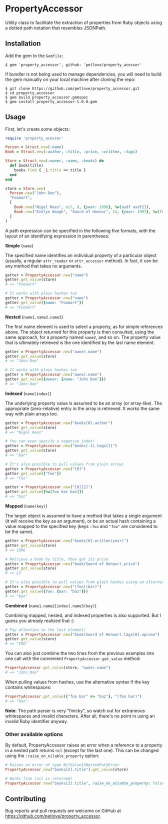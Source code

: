 # PropertyAccessor

Utility class to facilitate the extraction of properties from Ruby objects using a dotted path notation that resembles JSONPath.

## Installation

Add the gem to the `Gemfile`:

    $ gem 'property_accessor', github: 'petlove/property_acessor'

If bundler is not being used to manage dependencies, you will need to build the gem manually on your local machine after cloning the repo:

    $ git clone https://github.com/petlove/property_accessor.git
    $ cd property_accessor
    $ gem build property_accessor.gemspec
    $ gem install property_accessor-1.0.0.gem

## Usage

First, let's create some objects:

```ruby
require 'property_acessor'

Person = Struct.new(:name)
Book = Struct.new(:author, :title, :price, :written, :tags)

Store = Struct.new(:owner, :name, :books) do
  def book(title)
    books.find { _1.title == title }
  end
end

store = Store.new(
  Person.new("John Doe"),
  "Foomart",
  [
    Book.new("Nigel Rees", nil, 9, {year: 1996}, %w[asdf asdf2]),
    Book.new("Evelyn Waugh", "Sword of Honour", 13, {year: 1997}, %w[foo bar])
  ]
)
```
A path expression can be specified in the following five formats, with the layout of an identifying expression in parentheses:

**Simple** (`name`)

The specified name identifies an individual property of a particular object (usually, a regular `attr_reader` or `attr_accessor` method). In fact, it can be any method that takes no arguments.

```ruby
getter = PropertyAccessor.new("name")
getter.get_value(store)
# => "Foomart"

# It works with plain hashes too
getter = PropertyAccessor.new("name")
getter.get_value({name: "Foomart"})
# => "Foomart"
```

**Nested** (`name1.name2.name3`)

The first name element is used to select a property, as for simple references above. The object returned for this property is then consulted, using the same approach, for a property named `name2`, and so on. The property value that is ultimately retrieved is the one identified by the last name element.

```ruby
getter = PropertyAccessor.new("owner.name")
getter.get_value(store)
# => "John Doe"

# It works with plain hashes too
getter = PropertyAccessor.new("owner.name")
getter.get_value({owner: {name: "John Doe"}})
# => "John Doe"
```

**Indexed** (`name[index]`)

The underlying property value is assumed to be an array (or array-like). The appropriate (zero-relative) entry in the array is retrieved. It works the same way with plain arrays too.

```ruby
getter = PropertyAccessor.new("books[0].author")
getter.get_value(store)
# => "Nigel Rees"

# You can even specify a negative index!
getter = PropertyAccessor.new("books[-1].tags[1]")
getter.get_value(store)
# => "bar"

# It's also possible to pull values from plain arrays
getter = PropertyAccessor.new("[0]")
getter.get_value(["foo"])
# => "foo"

getter = PropertyAccessor.new("[0][2]")
getter.get_value([%w[foo bar baz]])
# => "baz"
```

**Mapped** (`name(key)`)

The target object is assumed to have a method that takes a single argument (it will receive the key as an argument), or be an actual hash containing a value mapped to the specified key (keys `:foo` and `"foo"` are considered to be the same).

```ruby
getter = PropertyAccessor.new("books[0].written(year)")
getter.get_value(store)
# => 1996

# Retrieve a book by title, then get its price
getter = PropertyAccessor.new("book(Sword of Honour).price")
getter.get_value(store)
# => 13

# It's also possible to pull values from plain hashes using an alternative syntax
getter = PropertyAccessor.new("(foo)(bar)")
getter.get_value({foo: {bar: "baz"}})
# => "baz"
```

**Combined** (`name1.name2[index].name3(key)`)

Combining mapped, nested, and indexed properties is also supported. But I guess you already realized that :)

```ruby
# Pay attention to the last element!
getter = PropertyAccessor.new("book(Sword of Honour).tags[0].upcase")
getter.get_value(store)
# => "FOO"
```

You can also just combine the two lines from the previous examples into one call with the convenient `PropertyAccessor.get_value` method:

```ruby
PropertyAccessor.get_value(store, "owner.name")
# => "John Doe"
```

When pulling values from hashes, use the alternative syntax if the key contains whitespaces:

```ruby
PropertyAccessor.get_value({"foo bar" => "baz"}, "(foo bar)")
# => "baz"
```

**Note**: The path parser is very "finicky", so watch out for extraneous whitespaces and invalid characters. After all, there's no point in using an invalid Ruby identifier anyway.

### Other available options

By default, PropertyAccessor raises an error when a reference to a property in a nested path returns `nil` (except for the last one). This can be changed using the `:raise_on_nilable_property` option:

```ruby
# Raises an error of type NilValueInNestedPathError
PropertyAccessor.new("books[2].title").get_value(store)

# Works fine (nil is returned)
PropertyAccessor.new("books[2].title", raise_on_nilable_property: false).get_value(store)
```

## Contributing

Bug reports and pull requests are welcome on GitHub at https://github.com/petlove/property_accessor.

